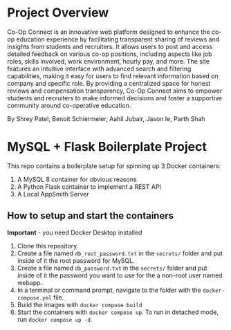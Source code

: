 # Project Overview
Co-Op Connect is an innovative web platform designed to enhance the co-op education experience by facilitating transparent sharing of reviews and insights from students and recruiters. It allows users to post and access detailed feedback on various co-op positions, including aspects like job roles, skills involved, work environment, hourly pay, and more. The site features an intuitive interface with advanced search and filtering capabilities, making it easy for users to find relevant information based on company and specific role. By providing a centralized space for honest reviews and compensation transparency, Co-Op Connect aims to empower students and recruiters to make informed decisions and foster a supportive community around co-operative education.

By Shrey Patel, Benoit Schiermeier, Aahil Jubair, Jason Ie, Parth Shah

# MySQL + Flask Boilerplate Project

This repo contains a boilerplate setup for spinning up 3 Docker containers: 
1. A MySQL 8 container for obvious reasons
1. A Python Flask container to implement a REST API
1. A Local AppSmith Server

## How to setup and start the containers
**Important** - you need Docker Desktop installed

1. Clone this repository.  
1. Create a file named `db_root_password.txt` in the `secrets/` folder and put inside of it the root password for MySQL. 
1. Create a file named `db_password.txt` in the `secrets/` folder and put inside of it the password you want to use for the a non-root user named webapp. 
1. In a terminal or command prompt, navigate to the folder with the `docker-compose.yml` file.  
1. Build the images with `docker compose build`
1. Start the containers with `docker compose up`.  To run in detached mode, run `docker compose up -d`. 




